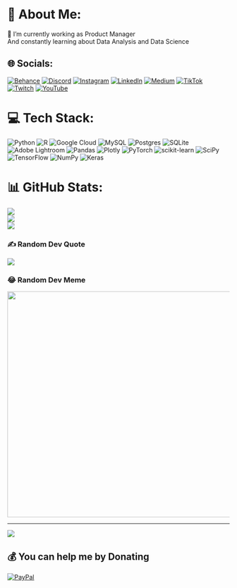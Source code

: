 # 💫 About Me:
🔭 I’m currently working as Product Manager<br>And constantly learning about Data Analysis and Data Science 


## 🌐 Socials:
[![Behance](https://img.shields.io/badge/Behance-1769ff?logo=behance&logoColor=white)](https://behance.net/jorgeverdejo) [![Discord](https://img.shields.io/badge/Discord-%237289DA.svg?logo=discord&logoColor=white)](https://discord.gg/Coke#0749) [![Instagram](https://img.shields.io/badge/Instagram-%23E4405F.svg?logo=Instagram&logoColor=white)](https://instagram.com/cokeverdejo) [![LinkedIn](https://img.shields.io/badge/LinkedIn-%230077B5.svg?logo=linkedin&logoColor=white)](https://linkedin.com/in/cokeverdejo) [![Medium](https://img.shields.io/badge/Medium-12100E?logo=medium&logoColor=white)](https://medium.com/@cokeverdejo) [![TikTok](https://img.shields.io/badge/TikTok-%23000000.svg?logo=TikTok&logoColor=white)](https://tiktok.com/@cokeverdejo) [![Twitch](https://img.shields.io/badge/Twitch-%239146FF.svg?logo=Twitch&logoColor=white)](https://twitch.tv/cokeverdejo) [![YouTube](https://img.shields.io/badge/YouTube-%23FF0000.svg?logo=YouTube&logoColor=white)](https://youtube.com/@cokeverdejo) 

# 💻 Tech Stack:
![Python](https://img.shields.io/badge/python-3670A0?style=for-the-badge&logo=python&logoColor=ffdd54) ![R](https://img.shields.io/badge/r-%23276DC3.svg?style=for-the-badge&logo=r&logoColor=white) ![Google Cloud](https://img.shields.io/badge/Google%20Cloud-%234285F4.svg?style=for-the-badge&logo=google-cloud&logoColor=white) ![MySQL](https://img.shields.io/badge/mysql-%2300f.svg?style=for-the-badge&logo=mysql&logoColor=white) ![Postgres](https://img.shields.io/badge/postgres-%23316192.svg?style=for-the-badge&logo=postgresql&logoColor=white) ![SQLite](https://img.shields.io/badge/sqlite-%2307405e.svg?style=for-the-badge&logo=sqlite&logoColor=white) ![Adobe Lightroom](https://img.shields.io/badge/Adobe%20Lightroom-31A8FF.svg?style=for-the-badge&logo=Adobe%20Lightroom&logoColor=white) ![Pandas](https://img.shields.io/badge/pandas-%23150458.svg?style=for-the-badge&logo=pandas&logoColor=white) ![Plotly](https://img.shields.io/badge/Plotly-%233F4F75.svg?style=for-the-badge&logo=plotly&logoColor=white) ![PyTorch](https://img.shields.io/badge/PyTorch-%23EE4C2C.svg?style=for-the-badge&logo=PyTorch&logoColor=white) ![scikit-learn](https://img.shields.io/badge/scikit--learn-%23F7931E.svg?style=for-the-badge&logo=scikit-learn&logoColor=white) ![SciPy](https://img.shields.io/badge/SciPy-%230C55A5.svg?style=for-the-badge&logo=scipy&logoColor=%white) ![TensorFlow](https://img.shields.io/badge/TensorFlow-%23FF6F00.svg?style=for-the-badge&logo=TensorFlow&logoColor=white) ![NumPy](https://img.shields.io/badge/numpy-%23013243.svg?style=for-the-badge&logo=numpy&logoColor=white) ![Keras](https://img.shields.io/badge/Keras-%23D00000.svg?style=for-the-badge&logo=Keras&logoColor=white)
# 📊 GitHub Stats:
![](https://github-readme-stats.vercel.app/api?username=cokeverdejo&theme=gotham&hide_border=false&include_all_commits=false&count_private=false)<br/>
![](https://github-readme-streak-stats.herokuapp.com/?user=cokeverdejo&theme=gotham&hide_border=false)<br/>
![](https://github-readme-stats.vercel.app/api/top-langs/?username=cokeverdejo&theme=gotham&hide_border=false&include_all_commits=false&count_private=false&layout=compact)

### ✍️ Random Dev Quote
![](https://quotes-github-readme.vercel.app/api?type=horizontal&theme=radical)

### 😂 Random Dev Meme
<img src="https://random-memer.herokuapp.com/" width="512px"/>

---
[![](https://visitcount.itsvg.in/api?id=cokeverdejo&icon=5&color=12)](https://visitcount.itsvg.in)

  ## 💰 You can help me by Donating
  [![PayPal](https://img.shields.io/badge/PayPal-00457C?style=for-the-badge&logo=paypal&logoColor=white)](https://paypal.me/cokeverdejo) 

  
<!-- Proudly created with GPRM ( https://gprm.itsvg.in ) -->

